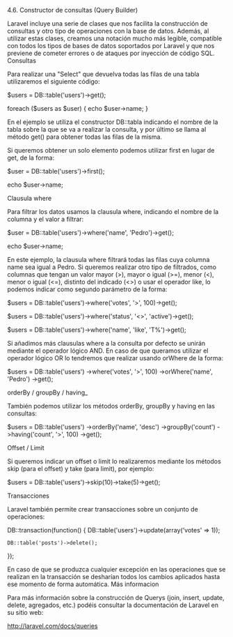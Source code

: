4.6. Constructor de consultas (Query Builder)

Laravel incluye una serie de clases que nos facilita la construcción de consultas y otro tipo de operaciones con la base de datos. Además, al utilizar estas clases, creamos una notación mucho más legible, compatible con todos los tipos de bases de datos soportados por Laravel y que nos previene de cometer errores o de ataques por inyección de código SQL.
Consultas

Para realizar una "Select" que devuelva todas las filas de una tabla utilizaremos el siguiente código:

$users = DB::table('users')->get();

foreach ($users as $user)
{
    echo $user->name;
}

En el ejemplo se utiliza el constructor DB::tabla indicando el nombre de la tabla sobre la que se va a realizar la consulta, y por último se llama al método get() para obtener todas las filas de la misma.

Si queremos obtener un solo elemento podemos utilizar first en lugar de get, de la forma:

$user = DB::table('users')->first();

echo $user->name;

Clausula where

Para filtrar los datos usamos la clausula where, indicando el nombre de la columna y el valor a filtrar:

$user = DB::table('users')->where('name', 'Pedro')->get();

echo $user->name;

En este ejemplo, la clausula where filtrará todas las filas cuya columna name sea igual a Pedro. Si queremos realizar otro tipo de filtrados, como columnas que tengan un valor mayor (>), mayor o igual (>=), menor (<), menor o igual (<=), distinto del indicado (<>) o usar el operador like, lo podemos indicar como segundo parámetro de la forma:

$users = DB::table('users')->where('votes', '>', 100)->get();

$users = DB::table('users')->where('status', '<>', 'active')->get();

$users = DB::table('users')->where('name', 'like', 'T%')->get();

Si añadimos más clausulas where a la consulta por defecto se unirán mediante el operador lógico AND. En caso de que queramos utilizar el operador lógico OR lo tendremos que realizar usando orWhere de la forma:

$users = DB::table('users')
                    ->where('votes', '>', 100)
                    ->orWhere('name', 'Pedro')
                    ->get();

orderBy / groupBy / having_

También podemos utilizar los métodos orderBy, groupBy y having en las consultas:

$users = DB::table('users')
                    ->orderBy('name', 'desc')
                    ->groupBy('count')
                    ->having('count', '>', 100)
                    ->get();

Offset / Limit

Si queremos indicar un offset o limit lo realizaremos mediante los métodos skip (para el offset) y take (para limit), por ejemplo:

$users = DB::table('users')->skip(10)->take(5)->get();

Transacciones

Laravel también permite crear transacciones sobre un conjunto de operaciones:

DB::transaction(function()
{
    DB::table('users')->update(array('votes' => 1));

    DB::table('posts')->delete();
});

En caso de que se produzca cualquier excepción en las operaciones que se realizan en la transacción se desharían todos los cambios aplicados hasta ese momento de forma automática.
Más informacion

Para más información sobre la construcción de Querys (join, insert, update, delete, agregados, etc.) podéis consultar la documentación de Laravel en su sitio web:

http://laravel.com/docs/queries
